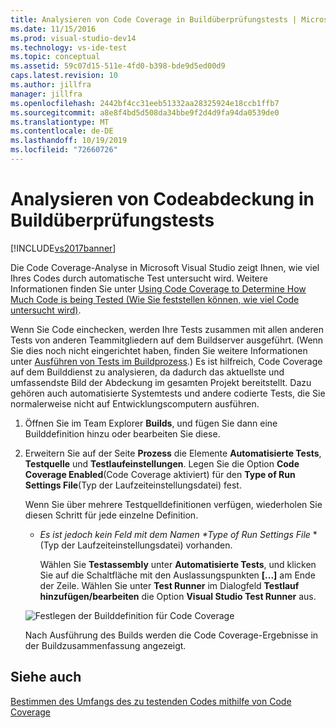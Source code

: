 ```yaml
---
title: Analysieren von Code Coverage in Buildüberprüfungstests | Microsoft-Dokumentation
ms.date: 11/15/2016
ms.prod: visual-studio-dev14
ms.technology: vs-ide-test
ms.topic: conceptual
ms.assetid: 59c07d15-511e-4fd0-b398-bde9d5ed00d9
caps.latest.revision: 10
ms.author: jillfra
manager: jillfra
ms.openlocfilehash: 2442bf4cc31eeb51332aa28325924e18ccb1ffb7
ms.sourcegitcommit: a8e8f4bd5d508da34bbe9f2d4d9fa94da0539de0
ms.translationtype: MT
ms.contentlocale: de-DE
ms.lasthandoff: 10/19/2019
ms.locfileid: "72660726"
---
```

# <a name="analyzing-code-coverage-in-build-verification-tests"></a>Analysieren von Codeabdeckung in Buildüberprüfungstests
[!INCLUDE[vs2017banner](../includes/vs2017banner.md)]

Die Code Coverage-Analyse in Microsoft Visual Studio zeigt Ihnen, wie viel Ihres Codes durch automatische Test untersucht wird. Weitere Informationen finden Sie unter [Using Code Coverage to Determine How Much Code is being Tested (Wie Sie feststellen können, wie viel Code untersucht wird)](../test/using-code-coverage-to-determine-how-much-code-is-being-tested.md).

 Wenn Sie Code einchecken, werden Ihre Tests zusammen mit allen anderen Tests von anderen Teammitgliedern auf dem Buildserver ausgeführt. (Wenn Sie dies noch nicht eingerichtet haben, finden Sie weitere Informationen unter [Ausführen von Tests im Buildprozess](https://msdn.microsoft.com/library/d05743a1-c5cf-447e-bed9-bed3cb595e38).) Es ist hilfreich, Code Coverage auf dem Builddienst zu analysieren, da dadurch das aktuellste und umfassendste Bild der Abdeckung im gesamten Projekt bereitstellt. Dazu gehören auch automatisierte Systemtests und andere codierte Tests, die Sie normalerweise nicht auf Entwicklungscomputern ausführen.

1. Öffnen Sie im Team Explorer **Builds**, und fügen Sie dann eine Builddefinition hinzu oder bearbeiten Sie diese.

2. Erweitern Sie auf der Seite **Prozess** die Elemente **Automatisierte Tests**, **Testquelle** und **Testlaufeinstellungen**. Legen Sie die Option **Code Coverage Enabled**(Code Coverage aktiviert) für den **Type of Run Settings File**(Typ der Laufzeiteinstellungsdatei) fest.

    Wenn Sie über mehrere Testquelldefinitionen verfügen, wiederholen Sie diesen Schritt für jede einzelne Definition.

   - <em>Es ist jedoch kein Feld mit dem Namen **Type of Run Settings File</em>* * (Typ der Laufzeiteinstellungsdatei) vorhanden.

      Wählen Sie **Testassembly** unter **Automatisierte Tests**, und klicken Sie auf die Schaltfläche mit den Auslassungspunkten **[...]** am Ende der Zeile. Wählen Sie unter **Test Runner** im Dialogfeld **Testlauf hinzufügen/bearbeiten** die Option **Visual Studio Test Runner** aus.

   ![Festlegen der Builddefinition für Code Coverage](../test/media/codecoverage-plaincc.png "CodeCoverage-plaincc")

   Nach Ausführung des Builds werden die Code Coverage-Ergebnisse in der Buildzusammenfassung angezeigt.

## <a name="see-also"></a>Siehe auch
 [Bestimmen des Umfangs des zu testenden Codes mithilfe von Code Coverage](../test/using-code-coverage-to-determine-how-much-code-is-being-tested.md)
